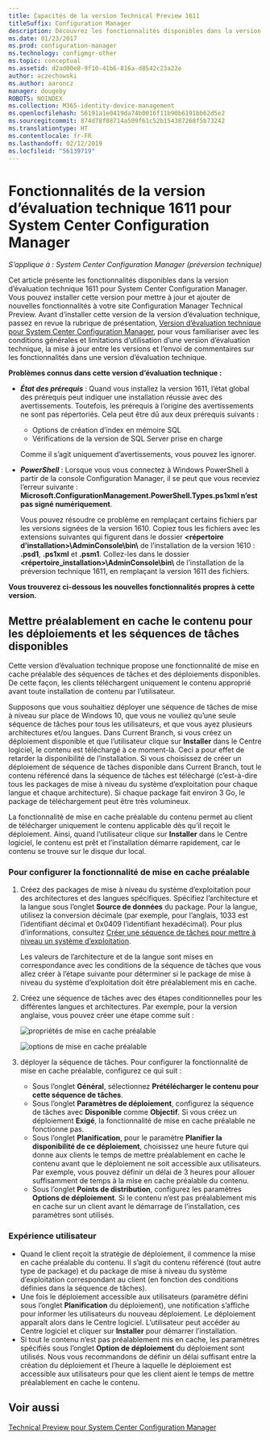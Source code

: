 ```yaml
---
title: Capacités de la version Technical Preview 1611
titleSuffix: Configuration Manager
description: Découvrez les fonctionnalités disponibles dans la version d’évaluation technique 1611 pour System Center Configuration Manager.
ms.date: 01/23/2017
ms.prod: configuration-manager
ms.technology: configmgr-other
ms.topic: conceptual
ms.assetid: d2ad00e8-9f10-41b6-816a-d8542c23a22e
author: aczechowski
ms.author: aaroncz
manager: dougeby
ROBOTS: NOINDEX
ms.collection: M365-identity-device-management
ms.openlocfilehash: 56191a1e0419da74b0016f11b90b6191bb62d5e2
ms.sourcegitcommit: 874d78f08714a509f61c52b154387268f5b73242
ms.translationtype: HT
ms.contentlocale: fr-FR
ms.lasthandoff: 02/12/2019
ms.locfileid: "56139719"
---
```

# <a name="capabilities-in-technical-preview-1611-for-system-center-configuration-manager"></a>Fonctionnalités de la version d’évaluation technique 1611 pour System Center Configuration Manager

*S’applique à : System Center Configuration Manager (préversion technique)*



Cet article présente les fonctionnalités disponibles dans la version d’évaluation technique 1611 pour System Center Configuration Manager. Vous pouvez installer cette version pour mettre à jour et ajouter de nouvelles fonctionnalités à votre site Configuration Manager Technical Preview. Avant d’installer cette version de la version d’évaluation technique, passez en revue la rubrique de présentation, [Version d’évaluation technique pour System Center Configuration Manager](../../core/get-started/technical-preview.md), pour vous familiariser avec les conditions générales et limitations d’utilisation d’une version d’évaluation technique, la mise à jour entre les versions et l’envoi de commentaires sur les fonctionnalités dans une version d’évaluation technique.    

**Problèmes connus dans cette version d’évaluation technique :**   
- ***État des prérequis*** : Quand vous installez la version 1611, l’état global des prérequis peut indiquer une installation réussie avec des avertissements. Toutefois, les prérequis à l’origine des avertissements ne sont pas répertoriés. Cela peut être dû aux deux prérequis suivants :
  - Options de création d’index en mémoire SQL
  - Vérifications de la version de SQL Server prise en charge  

  Comme il s’agit uniquement d’avertissements, vous pouvez les ignorer.

- ***PowerShell*** : Lorsque vous vous connectez à Windows PowerShell à partir de la console Configuration Manager, il se peut que vous receviez l’erreur suivante : **Microsoft.ConfigurationManagement.PowerShell.Types.ps1xml n’est pas signé numériquement**.  

   Vous pouvez résoudre ce problème en remplaçant certains fichiers par les versions signées de la version 1610. Copiez tous les fichiers avec les extensions suivantes qui figurent dans le dossier **&lt;répertoire d’installation>\AdminConsole\bin\\** de l’installation de la version 1610 : **.psd1**, **.ps1xml** et **.psm1**. Collez-les dans le dossier **&lt;répertoire_installation>\AdminConsole\bin\\** de l’installation de la préversion technique 1611, en remplaçant la version 1611 des fichiers.


**Vous trouverez ci-dessous les nouvelles fonctionnalités propres à cette version.**  

## <a name="pre-cache-content-for-available-deployments-and-task-sequences"></a>Mettre préalablement en cache le contenu pour les déploiements et les séquences de tâches disponibles
Cette version d’évaluation technique propose une fonctionnalité de mise en cache préalable des séquences de tâches et des déploiements disponibles. De cette façon, les clients téléchargent uniquement le contenu approprié avant toute installation de contenu par l’utilisateur.

Supposons que vous souhaitiez déployer une séquence de tâches de mise à niveau sur place de Windows 10, que vous ne vouliez qu’une seule séquence de tâches pour tous les utilisateurs, et que vous ayez plusieurs architectures et/ou langues. Dans Current Branch, si vous créez un déploiement disponible et que l’utilisateur clique sur **Installer** dans le Centre logiciel, le contenu est téléchargé à ce moment-là. Ceci a pour effet de retarder la disponibilité de l’installation. Si vous choisissez de créer un déploiement de séquence de tâches disponible dans Current Branch, tout le contenu référencé dans la séquence de tâches est téléchargé (c’est-à-dire tous les packages de mise à niveau du système d’exploitation pour chaque langue et chaque architecture). Si chaque package fait environ 3 Go, le package de téléchargement peut être très volumineux.

La fonctionnalité de mise en cache préalable du contenu permet au client de télécharger uniquement le contenu applicable dès qu’il reçoit le déploiement. Ainsi, quand l’utilisateur clique sur **Installer** dans le Centre logiciel, le contenu est prêt et l’installation démarre rapidement, car le contenu se trouve sur le disque dur local.

### <a name="to-configure-the-pre-cache-feature"></a>Pour configurer la fonctionnalité de mise en cache préalable

1. Créez des packages de mise à niveau du système d’exploitation pour des architectures et des langues spécifiques. Spécifiez l’architecture et la langue sous l’onglet **Source de données** du package. Pour la langue, utilisez la conversion décimale (par exemple, pour l’anglais, 1033 est l’identifiant décimal et 0x0409 l’identifiant hexadécimal). Pour plus d’informations, consultez [Créer une séquence de tâches pour mettre à niveau un système d’exploitation](/sccm/osd/deploy-use/create-a-task-sequence-to-upgrade-an-operating-system).

    Les valeurs de l’architecture et de la langue sont mises en correspondance avec les conditions de la séquence de tâches que vous allez créer à l’étape suivante pour déterminer si le package de mise à niveau du système d’exploitation doit être préalablement mis en cache.
2. Créez une séquence de tâches avec des étapes conditionnelles pour les différentes langues et architectures. Par exemple, pour la version anglaise, vous pouvez créer une étape comme suit :

    ![propriétés de mise en cache préalable](media/precacheproperties2.png)

    ![options de mise en cache préalable](media/precacheoptions2.png)  

3. déployer la séquence de tâches. Pour configurer la fonctionnalité de mise en cache préalable, configurez ce qui suit :
    - Sous l’onglet **Général**, sélectionnez **Prétélécharger le contenu pour cette séquence de tâches**.
    - Sous l’onglet **Paramètres de déploiement**, configurez la séquence de tâches avec **Disponible** comme **Objectif**. Si vous créez un déploiement **Exigé**, la fonctionnalité de mise en cache préalable ne fonctionne pas.
    - Sous l’onglet **Planification**, pour le paramètre **Planifier la disponibilité de ce déploiement**, choisissez une heure future qui donne aux clients le temps de mettre préalablement en cache le contenu avant que le déploiement ne soit accessible aux utilisateurs. Par exemple, vous pouvez définir un délai de 3 heures pour allouer suffisamment de temps à la mise en cache préalable du contenu.  
    - Sous l’onglet **Points de distribution**, configurez les paramètres **Options de déploiement**. Si le contenu n’est pas préalablement mis en cache sur un client avant le démarrage de l’installation, ces paramètres sont utilisés.


### <a name="user-experience"></a>Expérience utilisateur
- Quand le client reçoit la stratégie de déploiement, il commence la mise en cache préalable du contenu. Il s’agit du contenu référencé (tout autre type de package) et du package de mise à niveau du système d’exploitation correspondant au client (en fonction des conditions définies dans la séquence de tâches).
- Une fois le déploiement accessible aux utilisateurs (paramètre défini sous l’onglet **Planification** du déploiement), une notification s’affiche pour informer les utilisateurs du nouveau déploiement. Le déploiement apparaît alors dans le Centre logiciel. L’utilisateur peut accéder au Centre logiciel et cliquer sur **Installer** pour démarrer l’installation.
- Si tout le contenu n’est pas préalablement mis en cache, les paramètres spécifiés sous l’onglet **Option de déploiement** du déploiement sont utilisés. Nous vous recommandons de définir un délai suffisant entre la création du déploiement et l’heure à laquelle le déploiement est accessible aux utilisateurs pour que les client aient le temps de mettre préalablement en cache le contenu.


## <a name="see-also"></a>Voir aussi
[Technical Preview pour System Center Configuration Manager](../../core/get-started/technical-preview.md)
